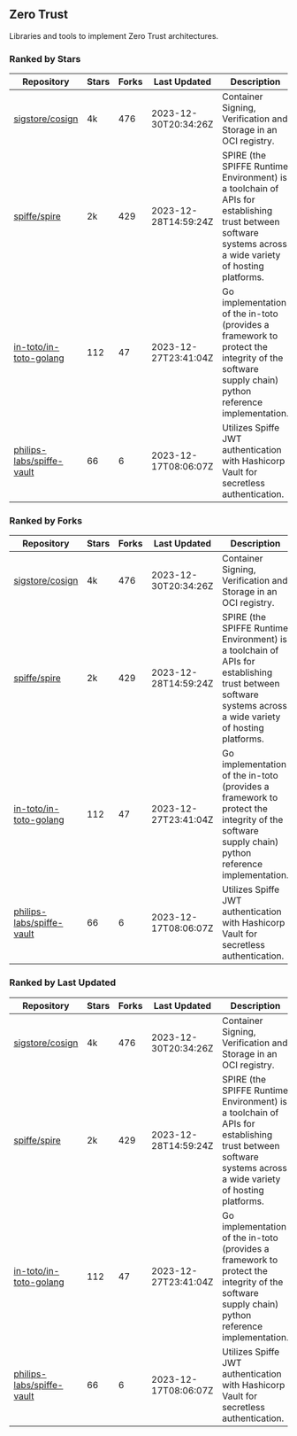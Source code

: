 ## Zero Trust

Libraries and tools to implement Zero Trust architectures.

### Ranked by Stars

| Repository | Stars | Forks | Last Updated | Description | 
|------------|-------|-------|--------------|-------------|
| [sigstore/cosign](https://github.com/sigstore/cosign) | 4k | 476 | 2023-12-30T20:34:26Z |  Container Signing, Verification and Storage in an OCI registry. |
| [spiffe/spire](https://github.com/spiffe/spire) | 2k | 429 | 2023-12-28T14:59:24Z |  SPIRE (the SPIFFE Runtime Environment) is a toolchain of APIs for establishing trust between software systems across a wide variety of hosting platforms. |
| [in-toto/in-toto-golang](https://github.com/in-toto/in-toto-golang) | 112 | 47 | 2023-12-27T23:41:04Z |  Go implementation of the in-toto (provides a framework to protect the integrity of the software supply chain) python reference implementation. |
| [philips-labs/spiffe-vault](https://github.com/philips-labs/spiffe-vault) | 66 | 6 | 2023-12-17T08:06:07Z |  Utilizes Spiffe JWT authentication with Hashicorp Vault for secretless authentication. |

### Ranked by Forks

| Repository | Stars | Forks | Last Updated | Description | 
|------------|-------|-------|--------------|-------------|
| [sigstore/cosign](https://github.com/sigstore/cosign) | 4k | 476 | 2023-12-30T20:34:26Z |  Container Signing, Verification and Storage in an OCI registry. |
| [spiffe/spire](https://github.com/spiffe/spire) | 2k | 429 | 2023-12-28T14:59:24Z |  SPIRE (the SPIFFE Runtime Environment) is a toolchain of APIs for establishing trust between software systems across a wide variety of hosting platforms. |
| [in-toto/in-toto-golang](https://github.com/in-toto/in-toto-golang) | 112 | 47 | 2023-12-27T23:41:04Z |  Go implementation of the in-toto (provides a framework to protect the integrity of the software supply chain) python reference implementation. |
| [philips-labs/spiffe-vault](https://github.com/philips-labs/spiffe-vault) | 66 | 6 | 2023-12-17T08:06:07Z |  Utilizes Spiffe JWT authentication with Hashicorp Vault for secretless authentication. |

### Ranked by Last Updated

| Repository | Stars | Forks | Last Updated | Description | 
|------------|-------|-------|--------------|-------------|
| [sigstore/cosign](https://github.com/sigstore/cosign) | 4k | 476 | 2023-12-30T20:34:26Z |  Container Signing, Verification and Storage in an OCI registry. |
| [spiffe/spire](https://github.com/spiffe/spire) | 2k | 429 | 2023-12-28T14:59:24Z |  SPIRE (the SPIFFE Runtime Environment) is a toolchain of APIs for establishing trust between software systems across a wide variety of hosting platforms. |
| [in-toto/in-toto-golang](https://github.com/in-toto/in-toto-golang) | 112 | 47 | 2023-12-27T23:41:04Z |  Go implementation of the in-toto (provides a framework to protect the integrity of the software supply chain) python reference implementation. |
| [philips-labs/spiffe-vault](https://github.com/philips-labs/spiffe-vault) | 66 | 6 | 2023-12-17T08:06:07Z |  Utilizes Spiffe JWT authentication with Hashicorp Vault for secretless authentication. |

